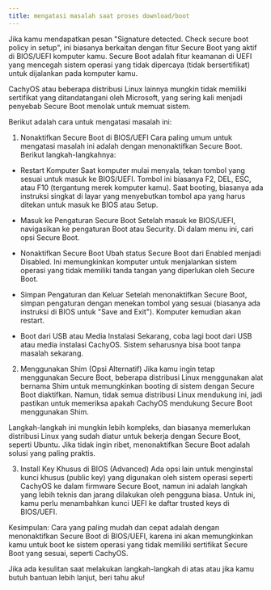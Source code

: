 ```yaml
---
title: mengatasi masalah saat proses download/boot
---
```



Jika kamu mendapatkan pesan "Signature detected. Check secure boot policy in setup", ini biasanya berkaitan dengan fitur Secure Boot yang aktif di BIOS/UEFI komputer kamu. Secure Boot adalah fitur keamanan di UEFI yang mencegah sistem operasi yang tidak dipercaya (tidak bersertifikat) untuk dijalankan pada komputer kamu.

CachyOS atau beberapa distribusi Linux lainnya mungkin tidak memiliki sertifikat yang ditandatangani oleh Microsoft, yang sering kali menjadi penyebab Secure Boot menolak untuk memuat sistem.

Berikut adalah cara untuk mengatasi masalah ini:

1. Nonaktifkan Secure Boot di BIOS/UEFI
Cara paling umum untuk mengatasi masalah ini adalah dengan menonaktifkan Secure Boot. Berikut langkah-langkahnya:

- Restart Komputer
Saat komputer mulai menyala, tekan tombol yang sesuai untuk masuk ke BIOS/UEFI. Tombol ini biasanya F2, DEL, ESC, atau F10 (tergantung merek komputer kamu). Saat booting, biasanya ada instruksi singkat di layar yang menyebutkan tombol apa yang harus ditekan untuk masuk ke BIOS atau Setup.

- Masuk ke Pengaturan Secure Boot
Setelah masuk ke BIOS/UEFI, navigasikan ke pengaturan Boot atau Security. Di dalam menu ini, cari opsi Secure Boot.

- Nonaktifkan Secure Boot
Ubah status Secure Boot dari Enabled menjadi Disabled. Ini memungkinkan komputer untuk menjalankan sistem operasi yang tidak memiliki tanda tangan yang diperlukan oleh Secure Boot.

- Simpan Pengaturan dan Keluar
Setelah menonaktifkan Secure Boot, simpan pengaturan dengan menekan tombol yang sesuai (biasanya ada instruksi di BIOS untuk "Save and Exit"). Komputer kemudian akan restart.

- Boot dari USB atau Media Instalasi
Sekarang, coba lagi boot dari USB atau media instalasi CachyOS. Sistem seharusnya bisa boot tanpa masalah sekarang.

2. Menggunakan Shim (Opsi Alternatif)
Jika kamu ingin tetap menggunakan Secure Boot, beberapa distribusi Linux menggunakan alat bernama Shim untuk memungkinkan booting di sistem dengan Secure Boot diaktifkan. Namun, tidak semua distribusi Linux mendukung ini, jadi pastikan untuk memeriksa apakah CachyOS mendukung Secure Boot menggunakan Shim.

Langkah-langkah ini mungkin lebih kompleks, dan biasanya memerlukan distribusi Linux yang sudah diatur untuk bekerja dengan Secure Boot, seperti Ubuntu. Jika tidak ingin ribet, menonaktifkan Secure Boot adalah solusi yang paling praktis.

3. Install Key Khusus di BIOS (Advanced)
Ada opsi lain untuk menginstal kunci khusus (public key) yang digunakan oleh sistem operasi seperti CachyOS ke dalam firmware Secure Boot, namun ini adalah langkah yang lebih teknis dan jarang dilakukan oleh pengguna biasa. Untuk ini, kamu perlu menambahkan kunci UEFI ke daftar trusted keys di BIOS/UEFI.

Kesimpulan:
Cara yang paling mudah dan cepat adalah dengan menonaktifkan Secure Boot di BIOS/UEFI, karena ini akan memungkinkan kamu untuk boot ke sistem operasi yang tidak memiliki sertifikat Secure Boot yang sesuai, seperti CachyOS.

Jika ada kesulitan saat melakukan langkah-langkah di atas atau jika kamu butuh bantuan lebih lanjut, beri tahu aku!






